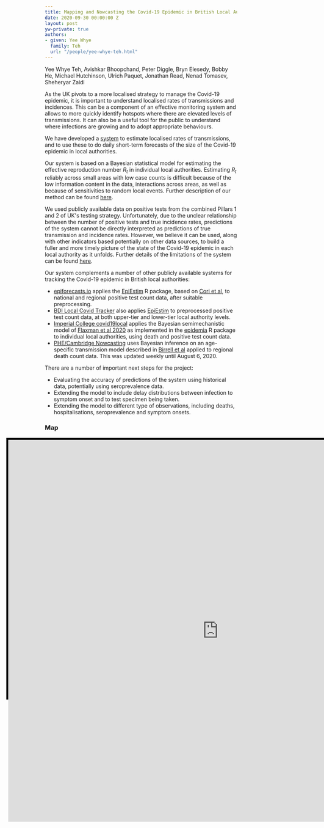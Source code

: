 ```yaml
---
title: Mapping and Nowcasting the Covid-19 Epidemic in British Local Authorities
date: 2020-09-30 00:00:00 Z
layout: post
yw-private: true
authors:
- given: Yee Whye
  family: Teh
  url: "/people/yee-whye-teh.html"
---
```


Yee Whye Teh, Avishkar Bhoopchand, Peter Diggle, Bryn Elesedy, Bobby He, Michael Hutchinson, Ulrich Paquet, Jonathan Read, Nenad Tomasev, Sheheryar Zaidi

As the UK pivots to a more localised strategy to manage the Covid-19 epidemic, 
it is important to understand localised rates of transmissions and incidences. 
This can be a component of an effective monitoring system and 
allows to more quickly identify hotspots 
where there are elevated levels of transmissions. 
It can also be a useful tool for the public to understand 
where infections are growing and to adopt appropriate behaviours.


We have developed a [system](https://rs-delve.github.io/Rmap) 
to estimate localised rates of transmissions, 
and to use these to do daily short-term forecasts of 
the size of the Covid-19 epidemic in local authorities. 
<!--break-->

Our system is based on a Bayesian statistical model 
for estimating the effective reproduction number $R_t$
in individual local authorities.
Estimating $R_t$ reliably across small areas with low case counts is difficult 
because of the low information content in the data, interactions across areas, 
as well as because of sensitivities to random local events. 
Further description of our method can be found [here](https://rs-delve.github.io/Rmap/data-methods.html).

We used publicly available data on positive tests 
from the combined Pillars 1 and 2 of UK's testing strategy.
Unfortunately, due to the unclear relationship between the number of positive tests
and true incidence rates, predictions of the system cannot be directly
interpreted as predictions of true transmission and incidence rates. 
However, we believe it can be used, along with other indicators based potentially on other data sources, to build a fuller and more timely picture of the state of the Covid-19 epidemic in each local authority as it unfolds.
Further details of the limitations of the system can be found
[here](http://rs-delve.github.io/Rmap/limitations.html).

Our system complements a number of other publicly available systems for tracking the 
Covid-19 epidemic in British local authorities:
* [epiforecasts.io](https://epiforecasts.io/covid/posts/national/united-kingdom/) applies the [EpiEstim](https://cran.r-project.org/web/packages/EpiEstim/index.html) R package, based on [Cori et al](https://academic.oup.com/aje/article/178/9/1505/89262),  to national and regional positive test count data, after suitable preprocessing.
* [BDI Local Covid Tracker](https://bdi-pathogens.shinyapps.io/LocalCovidTracker/) also applies [EpiEstim](https://cran.r-project.org/web/packages/EpiEstim/index.html) to preprocessed positive test count data, at both upper-tier and lower-tier local authority levels.
* [Imperial College covid19local](https://imperialcollegelondon.github.io/covid19local/) applies the Bayesian semimechanistic model of [Flaxman et al 2020](https://www.nature.com/articles/s41586-020-2405-7) as implemented in the [epidemia](https://imperialcollegelondon.github.io/epidemia/index.html) R package to individual local authorities, using death and positive test count data.
* [PHE/Cambridge Nowcasting](https://www.mrc-bsu.cam.ac.uk/tackling-covid-19/nowcasting-and-forecasting-of-covid-19/) uses Bayesian inference on an age-specific transmission model described in [Birrell et al](https://www.medrxiv.org/content/10.1101/2020.08.24.20180737v1.full.pdf) applied to regional death count data. This was updated weekly until August 6, 2020.

There are a number of important next steps for the project:
* Evaluating the accuracy of predictions of the system using historical data, potentially using seroprevalence data.
* Extending the model to include delay distributions between infection to symptom onset and to test specimen being taken.
* Extending the model to different type of observations, including deaths, hospitalisations, seroprevalence and symptom onsets.

### Map


<style>
.map-container {
    position: relative;
    width: 1050px;
    height: 675px;
    border: 5px solid black;
    margin-left: -20%;
    text-align: center;
    overflow: visible;
}
.map-frame{
    position: relative;
    align: center;
    /*
    This height value is a bit of a hack!
    It is there to let the search box overflow into the post
    Not sure what the correct thing to do in this case is
    */
    height: 1000px;
    width: 1100px;
    overflow: visible;
    border: 0;
}
</style>

<p>
<div class="map-container">
<iframe class="map-frame" src="https://rs-delve.github.io/Rmap/map" allow="fullscreen">
</iframe>
</div>
</p>

<!-- This text is below the map. -->
Definitions for terms in the map:
*   **Case** is an infected individual who has tested positive on the given date,
under either Pillar 1 or Pillar 2 of the UK's testing strategy.
*   **Rt** denotes the reproduction number: how many secondary cases a single primary case will result in on average.
**Rt** greater than 1 implies the size of the epidemic is increasing exponentially, and less than 1 means it is shrinking.
*   **Cases (Per 100k)** denotes either the historical weekly reported number of cases under Pillars 1+2, normalised by population size,
the predicted number in the future weeks.
*   **P(Rt>1)** denotes the probability that Rt is larger than 1 given the observed case counts.


